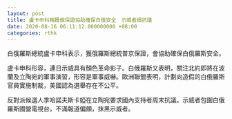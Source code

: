 ```yaml
---
layout: post
title: 盧卡申科稱獲俄保證協助確保白俄安全　示威者續抗議
date: 2020-08-16 06:11:12.000000000 +08:00
categories: rthk
---
```


白俄羅斯總統盧卡申科表示，獲俄羅斯總統普京保證，會協助確保白俄羅斯安全。

盧卡申科形容，連日示威具有顏色革命影子。白俄羅斯又表明，關注北約即將在波蘭及立陶宛的軍事演習，形容是軍事威嚇。歐洲聯盟表明，計劃向造假的白俄羅斯官員實施制裁，美國認為選舉存在不公平。

反對派候選人季哈諾夫斯卡婭在立陶宛要求國內支持者周末抗議。示威者包圍白俄羅斯國營電視台，不滿報道偏頗，抹黑示威者。
